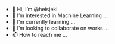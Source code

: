- 👋 Hi, I’m @heisjeki
- 👀 I’m interested in Machine Learning ...
- 🌱 I’m currently learning ...
- 💞️ I’m looking to collaborate on works ...
- 📫 How to reach me ...

<!---
heliski/Emon Hasan is a ✨ special ✨ repository because its `README.md` (this file) appears on your GitHub profile.
You can click the Preview link to take a look at your changes.
--->
